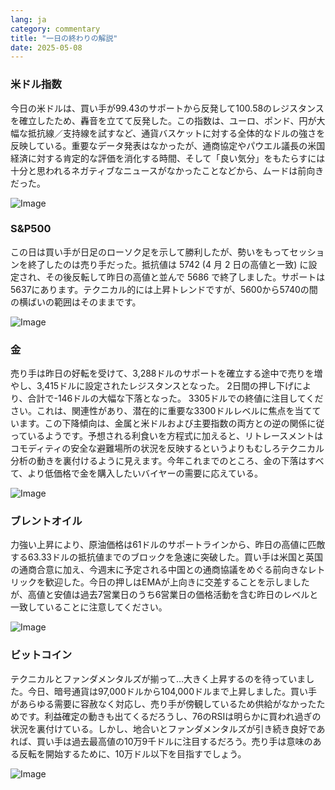 ```yaml
---
lang: ja
category: commentary
title: "一日の終わりの解説"
date: 2025-05-08
---
```


### 米ドル指数

今日の米ドルは、買い手が99.43のサポートから反発して100.58のレジスタンスを確立したため、轟音を立てて反発した。この指数は、ユーロ、ポンド、円が大幅な抵抗線／支持線を試すなど、通貨バスケットに対する全体的なドルの強さを反映している。重要なデータ発表はなかったが、通商協定やパウエル議長の米国経済に対する肯定的な評価を消化する時間、そして「良い気分」をもたらすには十分と思われるネガティブなニュースがなかったことなどから、ムードは前向きだった。

![Image](https://markleighedu.github.io/img/May-2025/08-May-2025/usdindex.jpg)

### S&P500

この日は買い手が日足のローソク足を示して勝利したが、勢いをもってセッションを終了したのは売り手だった。抵抗値は 5742 (4 月 2 日の高値と一致) に設定され、その後反転して昨日の高値と並んで 5686 で終了しました。サポートは5637にあります。テクニカル的には上昇トレンドですが、5600から5740の間の横ばいの範囲はそのままです。 

![Image](https://markleighedu.github.io/img/May-2025/08-May-2025/sp500.jpg)

### 金

売り手は昨日の好転を受けて、3,288ドルのサポートを確立する途中で売りを増やし、3,415ドルに設定されたレジスタンスとなった。  2日間の押し下げにより、合計で-146ドルの大幅な下落となった。 3305ドルでの終値に注目してください。これは、関連性があり、潜在的に重要な3300ドルレベルに焦点を当てています。この下降傾向は、金属と米ドルおよび主要指数の両方との逆の関係に従っているようです。予想される利食いを方程式に加えると、リトレースメントはコモディティの安全な避難場所の状況を反映するというよりもむしろテクニカル分析の動きを裏付けるように見えます。今年これまでのところ、金の下落はすべて、より低価格で金を購入したいバイヤーの需要に応えている。 

![Image](https://markleighedu.github.io/img/May-2025/08-May-2025/gold.jpg)

### ブレントオイル

力強い上昇により、原油価格は61ドルのサポートラインから、昨日の高値に匹敵する63.33ドルの抵抗値までのブロックを急速に突破した。買い手は米国と英国の通商合意に加え、今週末に予定される中国との通商協議をめぐる前向きなレトリックを歓迎した。今日の押しはEMAが上向きに交差することを示しましたが、高値と安値は過去7営業日のうち6営業日の価格活動を含む昨日のレベルと一致していることに注意してください。

![Image](https://markleighedu.github.io/img/May-2025/08-May-2025/brentoil.jpg)

### ビットコイン

テクニカルとファンダメンタルズが揃って…大きく上昇するのを待っていました。今日、暗号通貨は97,000ドルから104,000ドルまで上昇しました。買い手があらゆる需要に容赦なく対応し、売り手が傍観しているため供給がなかったためです。利益確定の動きも出てくるだろうし、76のRSIは明らかに買われ過ぎの状況を裏付けている。しかし、地合いとファンダメンタルズが引き続き良好であれば、買い手は過去最高値の10万9千ドルに注目するだろう。売り手は意味のある反転を開始するために、10万ドル以下を目指すでしょう。

![Image](https://markleighedu.github.io/img/May-2025/08-May-2025/bitcoin.jpg)

